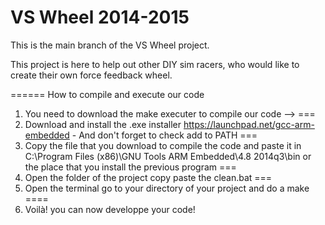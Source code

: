 VS Wheel 2014-2015
=======
This is the main branch of the VS Wheel project.

This project is here to help out other DIY sim racers, who would like to create their own force feedback wheel.

======
How to compile and execute our code

1) You need to download the make executer to compile our code -->
===
2) Download and install the .exe installer https://launchpad.net/gcc-arm-embedded - And don't forget to check add to PATH  ===
3) Copy the file that you download to compile the code and paste it in C:\Program Files (x86)\GNU Tools ARM Embedded\4.8 2014q3\bin or the place that you install the previous program
===
4) Open the folder of the project copy paste the clean.bat 
===
5) Open the terminal go to your directory of your project and do a make 
====
6) Voilà! you can now developpe your code! 
